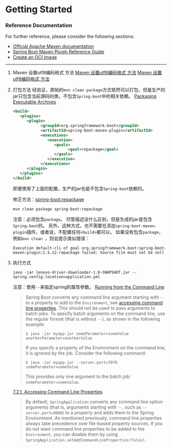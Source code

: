 # Getting Started

### Reference Documentation

For further reference, please consider the following sections:

* [Official Apache Maven documentation](https://maven.apache.org/guides/index.html)
* [Spring Boot Maven Plugin Reference Guide](https://docs.spring.io/spring-boot/docs/2.6.6/maven-plugin/reference/html/)
* [Create an OCI image](https://docs.spring.io/spring-boot/docs/2.6.6/maven-plugin/reference/html/#build-image)

---

1. Maven 设置utf8编码格式 方法
   [Maven 设置utf8编码格式 方法](https://blog.csdn.net/laow1314/article/details/108759701)
   [Maven 设置utf8编码格式 方法](https://codeleading.com/article/14374739596/)
2. 打包方法
   经验证，原始的`mvn clean package`方式依然可以打包，但是生产的jar只包含当前源码的类，不包含`Spring-boot`中的相关依赖。
   [Packaging Executable Archives](https://docs.spring.io/spring-boot/docs/2.6.6/maven-plugin/reference/htmlsingle/#packaging)
   ``` xml
   <build>
      <plugins>
         <plugin>
               <groupId>org.springframework.boot</groupId>
               <artifactId>spring-boot-maven-plugin</artifactId>
               <executions>
                  <execution>
                     <goals>
                           <goal>repackage</goal>
                     </goals>
                  </execution>
               </executions>
         </plugin>
      </plugins>
   </build>
   ```
   即便使用了上面的配置，生产的jar也是不包含`Spring-boot`依赖的。

   修正方法：[spring-boot:repackage](https://docs.spring.io/spring-boot/docs/2.6.6/maven-plugin/reference/htmlsingle/#goals-repackage)
   ``` shell
   mvn clean package spring-boot:repackage
   ```
   注意：必须包含`package`。
   尽管描述没什么区别，但是生成的jar是包含`Spring-boot`的。
   另外，这种方式，也不需要在添加`spring-boot-maven-plugin`插件。或者说，不配置任何`<build>`都可以。
   如果没有包含`package`，例如`mvn clean `，则会提示类似错误：
   ``` log
   Execution default-cli of goal org.springframework.boot:spring-boot-maven-plugin:2.5.12:repackage failed: Source file must not be null
   ```
3. 执行方式
   ``` shell
   java -jar lenovo-driver-downloader-1.0-SNAPSHOT.jar --spring.config.location=application.yml
   ```
   注意：使用`--`来指定spring的属性参数。
   [Running from the Command Line](https://docs.spring.io/spring-boot/docs/2.6.6/reference/htmlsingle/#howto.batch.running-from-the-command-line)
   > Spring Boot converts any command line argument starting with `--` to a property to add to the `Environment`, see [accessing command line properties](https://docs.spring.io/spring-boot/docs/2.6.6/reference/htmlsingle/#features.external-config.command-line-args). This should not be used to pass arguments to batch jobs. To specify batch arguments on the command line, use the regular format (that is without `--`), as shown in the following example:
   > ``` shell
   > $ java -jar myapp.jar someParameter=someValue anotherParameter=anotherValue
   > ```
   > If you specify a property of the Environment on the command line, it is ignored by the job. Consider the following command:
   > ``` shell
   > $ java -jar myapp.jar --server.port=7070 someParameter=someValue
   > ```
   > This provides only one argument to the batch job: `someParameter=someValue`.

   [7.2.1. Accessing Command Line Properties](https://docs.spring.io/spring-boot/docs/2.6.6/reference/htmlsingle/#features.external-config.command-line-args)
   > By default, `SpringApplication` converts any command line option arguments (that is, arguments starting with `--`, such as `--server.port=9000`) to a property and adds them to the Spring Environment. As mentioned previously, command line properties always take precedence over file-based property sources.
   > If you do not want command line properties to be added to the `Environment`, you can disable them by using `SpringApplication.setAddCommandLineProperties(false)`.

